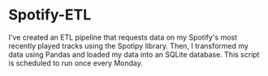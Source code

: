 # Spotify-ETL
I've created an ETL pipeline that requests data on my Spotify's most recently played tracks using the Spotipy library. Then, I transformed my data using Pandas and loaded my data into an SQLite database. This script is scheduled to run once every Monday.
